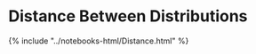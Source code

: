 Distance Between Distributions
==============================

{% include "../notebooks-html/Distance.html" %}

